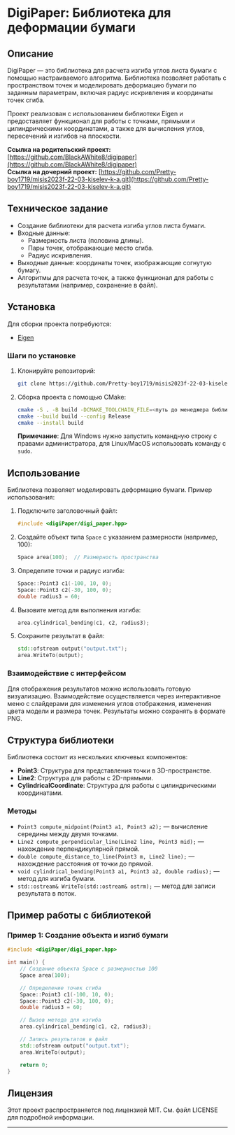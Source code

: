# DigiPaper: Библиотека для деформации бумаги

## Описание

DigiPaper — это библиотека для расчета изгиба углов листа бумаги с помощью настраиваемого алгоритма. Библиотека позволяет работать с пространством точек и моделировать деформацию бумаги по заданным параметрам, включая радиус искривления и координаты точек сгиба.

Проект реализован с использованием библиотеки Eigen и предоставляет функционал для работы с точками, прямыми и цилиндрическими координатами, а также для вычисления углов, пересечений и изгибов на плоскости.

**Ссылка на родительский проект:** [https://github.com/BlackAWhite8/digipaper](https://github.com/BlackAWhite8/digipaper)  
**Ссылка на дочерний проект:** [https://github.com/Pretty-boy1719/misis2023f-22-03-kiselev-k-a.git](https://github.com/Pretty-boy1719/misis2023f-22-03-kiselev-k-a.git)

## Техническое задание

- Создание библиотеки для расчета изгиба углов листа бумаги.
- Входные данные:
  - Размерность листа (половина длины).
  - Пары точек, отображающие место сгиба.
  - Радиус искривления.
- Выходные данные: координаты точек, изображающие согнутую бумагу.
- Алгоритмы для расчета точек, а также функционал для работы с результатами (например, сохранение в файл).

## Установка

Для сборки проекта потребуются:

- [Eigen](https://eigen.tuxfamily.org/dox/)

### Шаги по установке

1. Клонируйте репозиторий:

    ```bash
    git clone https://github.com/Pretty-boy1719/misis2023f-22-03-kiselev-k-a.git
    ```

2. Сборка проекта с помощью CMake:

    ```bash
    cmake -S . -B build -DCMAKE_TOOLCHAIN_FILE=<путь до менеджера библиотек, например до vcpkg.cmake>
    cmake --build build --config Release
    cmake --install build
    ```

   **Примечание**: Для Windows нужно запустить командную строку с правами администратора, для Linux/MacOS использовать команду с `sudo`.

## Использование

Библиотека позволяет моделировать деформацию бумаги. Пример использования:

1. Подключите заголовочный файл:

    ```cpp
    #include <digiPaper/digi_paper.hpp>
    ```

2. Создайте объект типа `Space` с указанием размерности (например, 100):

    ```cpp
    Space area(100);  // Размерность пространства
    ```

3. Определите точки и радиус изгиба:

    ```cpp
    Space::Point3 c1(-100, 10, 0);
    Space::Point3 c2(-30, 100, 0);
    double radius3 = 60;
    ```

4. Вызовите метод для выполнения изгиба:

    ```cpp
    area.cylindrical_bending(c1, c2, radius3);
    ```

5. Сохраните результат в файл:

    ```cpp
    std::ofstream output("output.txt");
    area.WriteTo(output);
    ```

### Взаимодействие с интерфейсом

Для отображения результатов можно использовать готовую визуализацию. Взаимодействие осуществляется через интерактивное меню с слайдерами для изменения углов отображения, изменения цвета модели и размера точек. Результаты можно сохранять в формате PNG.

## Структура библиотеки

Библиотека состоит из нескольких ключевых компонентов:

- **Point3**: Структура для представления точки в 3D-пространстве.
- **Line2**: Структура для работы с 2D-прямыми.
- **CylindricalCoordinate**: Структура для работы с цилиндрическими координатами.

### Методы

- `Point3 compute_midpoint(Point3 a1, Point3 a2);` — вычисление середины между двумя точками.
- `Line2 compute_perpendicular_line(Line2 line, Point3 mid);` — нахождение перпендикулярной прямой.
- `double compute_distance_to_line(Point3 m, Line2 line);` — нахождение расстояния от точки до прямой.
- `void cylindrical_bending(Point3 a1, Point3 a2, double radius);` — метод для изгиба бумаги.
- `std::ostream& WriteTo(std::ostream& ostrm);` — метод для записи результата в поток.

## Пример работы с библиотекой

### Пример 1: Создание объекта и изгиб бумаги

```cpp
#include <digiPaper/digi_paper.hpp>

int main() {
    // Создание объекта Space с размерностью 100
    Space area(100);

    // Определение точек сгиба
    Space::Point3 c1(-100, 10, 0);
    Space::Point3 c2(-30, 100, 0);
    double radius3 = 60;

    // Вызов метода для изгиба
    area.cylindrical_bending(c1, c2, radius3);

    // Запись результатов в файл
    std::ofstream output("output.txt");
    area.WriteTo(output);

    return 0;
}
```

## Лицензия

Этот проект распространяется под лицензией MIT. См. файл LICENSE для подробной информации.

---
